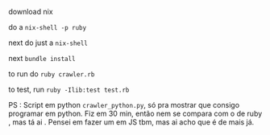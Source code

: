 download nix 

do a `nix-shell -p ruby`

next do just a `nix-shell`

next `bundle install`



to run do `ruby crawler.rb`

to test, run `ruby -Ilib:test test.rb`


PS : Script em python `crawler_python.py`, só pra mostrar que consigo programar em python. Fiz em 30 min, então nem se compara com o de ruby , mas tá ai . Pensei em fazer um em JS tbm, mas ai acho que é de mais já.